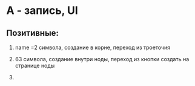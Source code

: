 # А - запись, UI

## Позитивные:

1. name =2 символа, создание в корне, переход из троеточия

2. 63 символа, создание внутри ноды, переход из кнопки создать на странице ноды

3. 
